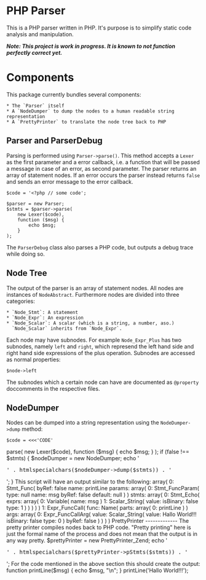 PHP Parser
==========

This is a PHP parser written in PHP. It's purpose is to simplify static code analysis and
manipulation.

***Note: This project is work in progress. It is known to not function perfectly correct yet.***

Components
==========

This package currently bundles several components:

    * The `Parser` itself
    * A `NodeDumper` to dump the nodes to a human readable string representation
    * A `PrettyPrinter` to translate the node tree back to PHP

Parser and ParserDebug
----------------------

Parsing is performed using `Parser->parse()`. This method accepts a `Lexer` as the first parameter
and a error callback, i.e. a function that will be passed a message in case of an error, as
second parameter. The parser returns an array of statement nodes. If an error occurs the parser
instead returns `false` and sends an error message to the error callback.

    $code = '<?php // some code';

    $parser = new Parser;
    $stmts = $parser->parse(
        new Lexer($code),
        function ($msg) {
            echo $msg;
        }
    );

The `ParserDebug` class also parses a PHP code, but outputs a debug trace while doing so.

Node Tree
---------

The output of the parser is an array of statement nodes. All nodes are instances of `NodeAbstract`.
Furthermore nodes are divided into three categories:

    * `Node_Stmt`: A statement
    * `Node_Expr`: An expression
    * `Node_Scalar`: A scalar (which is a string, a number, aso.)
      `Node_Scalar` inherits from `Node_Expr`.

Each node may have subnodes. For example `Node_Expr_Plus` has two subnodes, namely `left` and
`right`, which represend the left hand side and right hand side expressions of the plus operation.
Subnodes are accessed as normal properties:

    $node->left

The subnodes which a certain node can have are documented as `@property` doccomments in the
respective files.

NodeDumper
----------

Nodes can be dumped into a string representation using the `NodeDumper->dump` method:

    $code = <<<'CODE'
<?php
    function printLine($msg) {
        echo $msg, "\n";
    }

    printLine('Hallo World!!!');
CODE;

    $parser = new Parser;
    $stmts = $parser->parse(
        new Lexer($code),
        function ($msg) {
            echo $msg;
        }
    );

    if (false !== $stmts) {
        $nodeDumper = new NodeDumper;
        echo '<pre>' . htmlspecialchars($nodeDumper->dump($stmts)) . '</pre>';
    }

This script will have an output similar to the following:

    array(
        0: Stmt_Func(
            byRef: false
            name: printLine
            params: array(
                0: Stmt_FuncParam(
                    type: null
                    name: msg
                    byRef: false
                    default: null
                )
            )
            stmts: array(
                0: Stmt_Echo(
                    exprs: array(
                        0: Variable(
                            name: msg
                        )
                        1: Scalar_String(
                            value:

                            isBinary: false
                            type: 1
                        )
                    )
                )
            )
        )
        1: Expr_FuncCall(
            func: Name(
                parts: array(
                    0: printLine
                )
            )
            args: array(
                0: Expr_FuncCallArg(
                    value: Scalar_String(
                        value: Hallo World!!!
                        isBinary: false
                        type: 0
                    )
                    byRef: false
                )
            )
        )
    )

PrettyPrinter
-------------

The pretty printer compiles nodes back to PHP code. "Pretty printing" here is just the formal
name of the process and does not mean that the output is in any way pretty.

    $prettyPrinter = new PrettyPrinter_Zend;
    echo '<pre>' . htmlspecialchars($prettyPrinter->pStmts($stmts)) . '</pre>';

For the code mentioned in the above section this should create the output:

    function printLine($msg)
    {
        echo $msg, "\n";
    }
    printLine('Hallo World!!!');